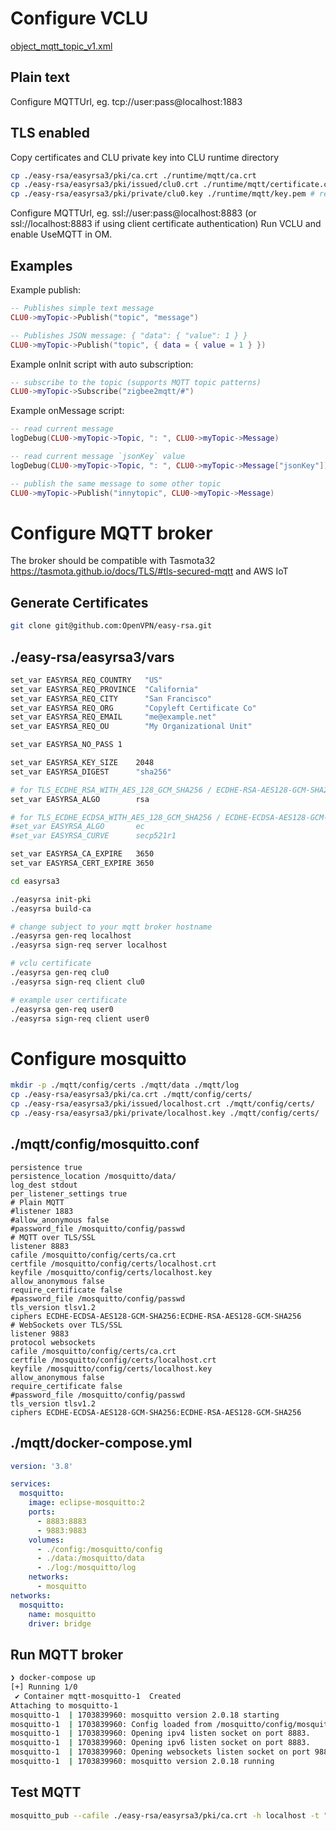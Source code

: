 # Configure VCLU

[object_mqtt_topic_v1.xml](runtime%2Fdevice-interfaces%2Fobject_mqtt_topic_v1.xml)

## Plain text

Configure MQTTUrl, eg. tcp://user:pass@localhost:1883

## TLS enabled

Copy certificates and CLU private key into CLU runtime directory

```bash
cp ./easy-rsa/easyrsa3/pki/ca.crt ./runtime/mqtt/ca.crt
cp ./easy-rsa/easyrsa3/pki/issued/clu0.crt ./runtime/mqtt/certificate.crt # required only if using client certificate authentication
cp ./easy-rsa/easyrsa3/pki/private/clu0.key ./runtime/mqtt/key.pem # required only if using client certificate authentication
```

Configure MQTTUrl, eg. ssl://user:pass@localhost:8883 (or ssl://localhost:8883 if using client certificate authentication)
Run VCLU and enable UseMQTT in OM.

## Examples

Example publish:

```lua
-- Publishes simple text message
CLU0->myTopic->Publish("topic", "message")

-- Publishes JSON message: { "data": { "value": 1 } }
CLU0->myTopic->Publish("topic", { data = { value = 1 } })
```

Example onInit script with auto subscription:

```lua
-- subscribe to the topic (supports MQTT topic patterns)
CLU0->myTopic->Subscribe("zigbee2mqtt/#")
```

Example onMessage script:

```lua
-- read current message
logDebug(CLU0->myTopic->Topic, ": ", CLU0->myTopic->Message)

-- read current message `jsonKey` value
logDebug(CLU0->myTopic->Topic, ": ", CLU0->myTopic->Message["jsonKey"])

-- publish the same message to some other topic
CLU0->myTopic->Publish("innytopic", CLU0->myTopic->Message)
```

# Configure MQTT broker

The broker should be compatible with Tasmota32 https://tasmota.github.io/docs/TLS/#tls-secured-mqtt and AWS IoT

## Generate Certificates

```bash
git clone git@github.com:OpenVPN/easy-rsa.git
```

## ./easy-rsa/easyrsa3/vars

```bash
set_var EASYRSA_REQ_COUNTRY   "US"
set_var EASYRSA_REQ_PROVINCE  "California"
set_var EASYRSA_REQ_CITY      "San Francisco"
set_var EASYRSA_REQ_ORG       "Copyleft Certificate Co"
set_var EASYRSA_REQ_EMAIL     "me@example.net"
set_var EASYRSA_REQ_OU        "My Organizational Unit"

set_var EASYRSA_NO_PASS	1

set_var EASYRSA_KEY_SIZE	2048
set_var EASYRSA_DIGEST		"sha256"

# for TLS_ECDHE_RSA_WITH_AES_128_GCM_SHA256 / ECDHE-RSA-AES128-GCM-SHA256
set_var EASYRSA_ALGO		rsa

# for TLS_ECDHE_ECDSA_WITH_AES_128_GCM_SHA256 / ECDHE-ECDSA-AES128-GCM-SHA256
#set_var EASYRSA_ALGO		ec
#set_var EASYRSA_CURVE		secp521r1

set_var EASYRSA_CA_EXPIRE	3650
set_var EASYRSA_CERT_EXPIRE	3650
```

```bash
cd easyrsa3

./easyrsa init-pki
./easyrsa build-ca

# change subject to your mqtt broker hostname
./easyrsa gen-req localhost
./easyrsa sign-req server localhost

# vclu certificate 
./easyrsa gen-req clu0
./easyrsa sign-req client clu0

# example user certificate
./easyrsa gen-req user0
./easyrsa sign-req client user0
```

# Configure mosquitto

```bash
mkdir -p ./mqtt/config/certs ./mqtt/data ./mqtt/log
cp ./easy-rsa/easyrsa3/pki/ca.crt ./mqtt/config/certs/
cp ./easy-rsa/easyrsa3/pki/issued/localhost.crt ./mqtt/config/certs/
cp ./easy-rsa/easyrsa3/pki/private/localhost.key ./mqtt/config/certs/
```

## ./mqtt/config/mosquitto.conf

```properties
persistence true
persistence_location /mosquitto/data/
log_dest stdout
per_listener_settings true
# Plain MQTT
#listener 1883
#allow_anonymous false
#password_file /mosquitto/config/passwd
# MQTT over TLS/SSL
listener 8883
cafile /mosquitto/config/certs/ca.crt
certfile /mosquitto/config/certs/localhost.crt
keyfile /mosquitto/config/certs/localhost.key
allow_anonymous false
require_certificate false
#password_file /mosquitto/config/passwd
tls_version tlsv1.2
ciphers ECDHE-ECDSA-AES128-GCM-SHA256:ECDHE-RSA-AES128-GCM-SHA256
# WebSockets over TLS/SSL
listener 9883
protocol websockets
cafile /mosquitto/config/certs/ca.crt
certfile /mosquitto/config/certs/localhost.crt
keyfile /mosquitto/config/certs/localhost.key
allow_anonymous false
require_certificate false
#password_file /mosquitto/config/passwd
tls_version tlsv1.2
ciphers ECDHE-ECDSA-AES128-GCM-SHA256:ECDHE-RSA-AES128-GCM-SHA256
```

## ./mqtt/docker-compose.yml

```yaml
version: '3.8'

services:
  mosquitto:
    image: eclipse-mosquitto:2
    ports:
      - 8883:8883
      - 9883:9883
    volumes:
      - ./config:/mosquitto/config
      - ./data:/mosquitto/data
      - ./log:/mosquitto/log
    networks:
      - mosquitto
networks:
  mosquitto:
    name: mosquitto
    driver: bridge
```

## Run MQTT broker

```bash
❯ docker-compose up
[+] Running 1/0
 ✔ Container mqtt-mosquitto-1  Created                                                              0.0s 
Attaching to mosquitto-1
mosquitto-1  | 1703839960: mosquitto version 2.0.18 starting
mosquitto-1  | 1703839960: Config loaded from /mosquitto/config/mosquitto.conf.
mosquitto-1  | 1703839960: Opening ipv4 listen socket on port 8883.
mosquitto-1  | 1703839960: Opening ipv6 listen socket on port 8883.
mosquitto-1  | 1703839960: Opening websockets listen socket on port 9883.
mosquitto-1  | 1703839960: mosquitto version 2.0.18 running
```

## Test MQTT

```bash
mosquitto_pub --cafile ./easy-rsa/easyrsa3/pki/ca.crt -h localhost -t "topic" -m "test_message" -p 8883 -d --cert ./easy-rsa/easyrsa3/pki/issued/user0.crt --key ./easy-rsa/easyrsa3/pki/private/user0.key
```
